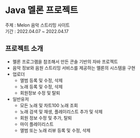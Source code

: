 # Java 멜론 프로젝트
주제 : Melon 음악 스트리밍 사이트<br>
기간 : 2022.04.07 ~ 2022.04.17
## 프로젝트 소개
* 멜론 프로그램을 참조해서 만든 콘솔 기반의 자바 프로젝트
* 음악 정보와 음원 스트리밍 서비스를 제공하는 멜론의 시스템을 구현
* 업로더
  * 앨범 등록 및 수정, 삭제
  * 노래 등록 및 수정, 삭제
  * 회원정보 수정 및 탈퇴
* 일반유저
  * 모든 노래 및 차트100 노래 조회
  * 노래 검색 및 재생, 플레이리스트 추가 및 삭제
  * 회원 정보 수정 및 추가, 탈퇴
  * 마이 플레이리스트
  * 앨범 또는 노래 리뷰 등록 및 수정, 삭제
